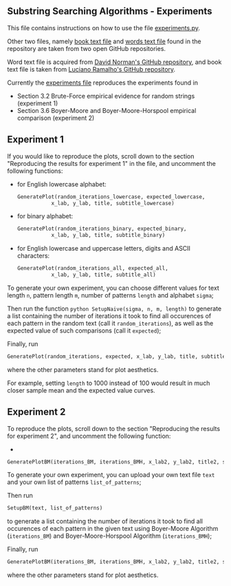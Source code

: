 Substring Searching Algorithms - Experiments
--------------------------------------------
This file contains instructions on how to use the file [experiments.py](experiments.py).

Other two files, namely [book text file](book-war-and-peace.txt) and [words text file](words.txt) 
found in the repository are taken from two open GitHub repositories.

Word text file is acquired from [David Norman's GitHub repository](https://gist.github.com/deekayen/4148741), and
book text file is taken from [Luciano Ramalho's GitHub repository](https://github.com/fluentpython/example-code/blob/master/attic/sequences/war-and-peace.txt).

Currently the [experiments file](experiments.py) reproduces the experiments found in 
* Section 3.2 Brute-Force empirical evidence for random strings (experiment 1)
* Section 3.6 Boyer-Moore and Boyer-Moore-Horspool empirical comparison (experiment 2)

Experiment 1
-------------
If you would like to reproduce the plots, scroll down to the section 
"Reproducing the results for experiment 1" in the file, and uncomment the 
following functions:

* for English lowercase alphabet:
  ```python 
  GeneratePlot(random_iterations_lowercase, expected_lowercase, 
             x_lab, y_lab, title, subtitle_lowercase)
   ```
* for binary alphabet:
  ```python 
  GeneratePlot(random_iterations_binary, expected_binary, 
             x_lab, y_lab, title, subtitle_binary)
  ```
* for English lowercase and uppercase letters, digits and ASCII characters:
  ```python 
  GeneratePlot(random_iterations_all, expected_all, 
             x_lab, y_lab, title, subtitle_all)
  ```

To generate your own experiment, you can choose different values for 
text length `n`, pattern length `m`, number of patterns `length` and alphabet `sigma`;

Then run the function ```python SetupNaive(sigma, n, m, length)``` to generate a list containing 
the number of iterations it took to find all occurences of each pattern in 
the random text (call it `random_iterations`), as well as the expected value of such 
comparisons (call it `expected`);

Finally, run 
```python 
GeneratePlot(random_iterations, expected, x_lab, y_lab, title, subtitle)
```
where the other parameters stand for plot aesthetics.

For example, setting `length` to 1000 instead of 100 would result in much closer sample
mean and the expected value curves.


Experiment 2
-------------
To reproduce the plots, scroll down to the section 
"Reproducing the results for experiment 2", and uncomment the following function:

*
```python 
GeneratePlotBM(iterations_BM, iterations_BMH, x_lab2, y_lab2, title2, subtitle2)
```

To generate your own experiment, you can upload your own text file `text` and 
your own list of patterns `list_of_patterns`;

Then run 
```python 
SetupBM(text, list_of_patterns)
```
to generate a list containing 
the number of iterations it took to find all occurences of each pattern in 
the given text using Boyer-Moore Algorithm (`iterations_BM`) and 
Boyer-Moore-Horspool Algorithm (`iterations_BMH`);

Finally, run 
```python 
GeneratePlotBM(iterations_BM, iterations_BMH, x_lab2, y_lab2, title2, subtitle2)
``` 
where the other parameters stand for plot aesthetics.




